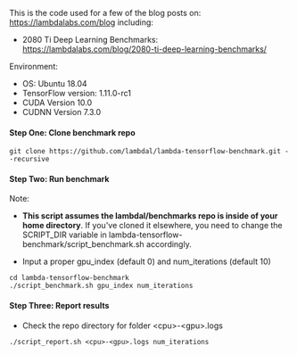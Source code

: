 
This is the code used for a few of the blog posts on: https://lambdalabs.com/blog including:

- 2080 Ti Deep Learning Benchmarks: https://lambdalabs.com/blog/2080-ti-deep-learning-benchmarks/

Environment:
- OS: Ubuntu 18.04
- TensorFlow version: 1.11.0-rc1
- CUDA Version 10.0
- CUDNN Version 7.3.0

<!-- #### Step One: Download mini imagenet data (1.5 GB)


```
(mkdir ~/data;
curl https://s3-us-west-2.amazonaws.com/lambdalabs-files/imagenet_mini.tar.gz | tar xvz -C ~/data)
``` -->

#### Step One: Clone benchmark repo


```
git clone https://github.com/lambdal/lambda-tensorflow-benchmark.git --recursive
```

#### Step Two: Run benchmark


Note:
* __This script assumes the lambdal/benchmarks repo is inside of your home directory__. If you've cloned it elsewhere, you need to change the SCRIPT_DIR variable in lambda-tensorflow-benchmark/script_benchmark.sh accordingly.

* Input a proper gpu_index (default 0) and num_iterations (default 10)
```
cd lambda-tensorflow-benchmark
./script_benchmark.sh gpu_index num_iterations
```

#### Step Three: Report results

* Check the repo directory for folder \<cpu>-\<gpu>.logs
```
./script_report.sh <cpu>-<gpu>.logs num_iterations
```
